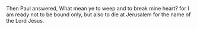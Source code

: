 Then Paul answered, What mean ye to weep and to break mine heart? for I am ready not to be bound only, but also to die at Jerusalem for the name of the Lord Jesus.
